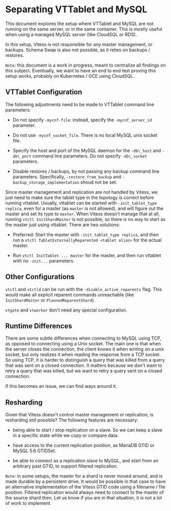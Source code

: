 # Separating VTTablet and MySQL

This document explores the setup where VTTablet and MySQL are not running on the
same server, or in the same container. This is mostly useful when using a
managed MySQL server (like CloudSQL or RDS).

In this setup, Vitess is not responsible for any master management, or
backups. Schema Swap is also not possible, as it relies on backups / restores.

`Note`: this document is a work in progress, meant to centralize all findings on
this subject. Eventually, we want to have an end to end test proving this setup
works, probably on Kubernetes / GCE using CloudSQL.

## VTTablet Configuration

The following adjustments need to be made to VTTablet command line parameters:

* Do not specify `-mycnf-file`: instead, specify the `-mycnf_server_id`
  parameter.

* Do not use `-mycnf_socket_file`. There is no local MySQL unix socket file.

* Specify the host and port of the MySQL daemon for the `-db\_host`
  and `-db\_port` command line parameters. Do not specify
  `-db\_socket` parameters.

* Disable restores / backups, by not passing any backup command line
  parameters. Specifically, `-restore_from_backup` and
  `-backup_storage_implementation` shoud not be set.

Since master management and replication are not handled by Vitess, we just need
to make sure the tablet type in the topology is correct before running
vttablet. Usually, vttablet can be started with `-init_tablet_type replica`,
even for a master (as `master` is not allowed), and will figure out the master
and set its type to `master`. When Vitess doesn't manage that at all, running
`vtctl InitShardMaster` is not possible, so there is no way to start as the
master just using vttablet. There are two solutions:

* Preferred: Start the master with `-init_tablet_type replica`, and then run a
  `vtctl TabletExternallyReparented <tablet alias>` for the actual master.

* Run `vtctl InitTablet ... master` for the master, and then run vttablet with
  no `-init...` parameters.
  
## Other Configurations

`vtctl` and `vtctld` can be run with the `-disable_active_reparents` flag. This
would make all explicit reparent commands unreachable (like `InitShardMaster`
or `PlannedReparentShard`).

`vtgate` and `vtworker` don't need any special configuration.

## Runtime Differences

There are some subtle differences when connecting to MySQL using TCP, as opposed
to connecting using a Unix socket. The main one is that when the server closes
the connection, the client knows it when writing on a unix socket, but only
realizes it when reading the response from a TCP socket. So using TCP, it is
harder to distinguish a query that was killed from a query that was sent on a
closed connection. It matters because we don't want to retry a query that was
killed, but we want to retry a query sent on a closed connection.

If this becomes an issue, we can find ways around it.

## Resharding

Given that Vitess doesn't control master management or replication, is
resharding still possible? The following features are necessary:

* being able to start / stop replication on a slave. So we can keep a slave in a
  specific state while we copy or compare data.

* have access to the current replication position, as MariaDB GTID or MySQL 5.6
  GTIDSet.

* be able to connect as a replication slave to MySQL, and start from an
  arbitrary past GTID, to support filtered replication.

`Note`: in some setups, the master for a shard is never moved around, and is
made durable by a persistent drive. It would be possible in that case to have an
alternative implementation of the Vitess GTID code using a filename / file
position. Filtered replication would always need to connect to the master of the
source shard then. Let us know if you are in that situation, it is not a lot of
work to implement.
